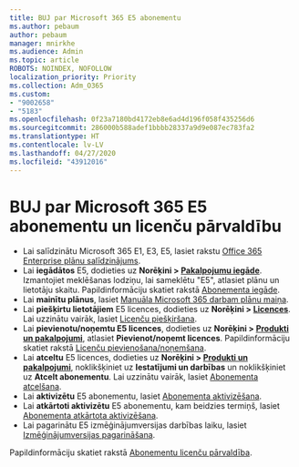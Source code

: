 ```yaml
---
title: BUJ par Microsoft 365 E5 abonementu
ms.author: pebaum
author: pebaum
manager: mnirkhe
ms.audience: Admin
ms.topic: article
ROBOTS: NOINDEX, NOFOLLOW
localization_priority: Priority
ms.collection: Adm_O365
ms.custom:
- "9002658"
- "5183"
ms.openlocfilehash: 0f23a7180bd4172eb8e6ad4d196f058f435256d6
ms.sourcegitcommit: 286000b588adef1bbbb28337a9d9e087ec783fa2
ms.translationtype: HT
ms.contentlocale: lv-LV
ms.lasthandoff: 04/27/2020
ms.locfileid: "43912016"
---
```

# <a name="microsoft-365-e5-subscription-and-license-management-faq"></a>BUJ par Microsoft 365 E5 abonementu un licenču pārvaldību

- Lai salīdzinātu Microsoft 365 E1, E3, E5, lasiet rakstu [Office 365 Enterprise plānu salīdzinājums](https://www.microsoft.com/microsoft-365/business/compare-more-office-365-for-business-plans).
- Lai **iegādātos** E5, dodieties uz **Norēķini > [Pakalpojumu iegāde](https://go.microsoft.com/fwlink/p/?linkid=868433)**. Izmantojiet meklēšanas lodziņu, lai sameklētu "E5", atlasiet plānu un lietotāju skaitu. Papildinformāciju skatiet rakstā [Abonementa iegāde](https://docs.microsoft.com/microsoft-365/commerce/buy-another-subscription?view=o365-worldwide).
- Lai **mainītu plānus**, lasiet [Manuāla Microsoft 365 darbam plānu maiņa](https://docs.microsoft.com/microsoft-365/commerce/subscriptions/switch-plans-manually?view=o365-worldwide).
- Lai **piešķirtu lietotājiem** E5 licences, dodieties uz **Norēķini > [Licences](https://go.microsoft.com/fwlink/p/?linkid=842264)**. Lai uzzinātu vairāk, lasiet [Licenču piešķiršana](https://docs.microsoft.com/microsoft-365/admin/manage/assign-licenses-to-users?view=o365-worldwide).
- Lai **pievienotu/noņemtu E5 licences**, dodieties uz **Norēķini > [Produkti un pakalpojumi](https://go.microsoft.com/fwlink/p/?linkid=842054)**, atlasiet **Pievienot/noņemt licences**. Papildinformāciju skatiet rakstā [Licenču pievienošana/noņemšana](https://docs.microsoft.com/microsoft-365/commerce/licenses/buy-licenses?view=o365-worldwide#add-or-remove-licenses-for-your-business-subscription). 
- Lai **atceltu** E5 licences, dodieties uz **Norēķini > [Produkti un pakalpojumi](https://go.microsoft.com/fwlink/p/?linkid=842054)**, noklikšķiniet uz **Iestatījumi un darbības** un noklikšķiniet uz **Atcelt abonementu**. Lai uzzinātu vairāk, lasiet [Abonementa atcelšana](https://docs.microsoft.com/office365/admin/subscriptions-and-billing/cancel-your-subscription).
- Lai **aktivizētu** E5 abonementu, lasiet [Abonementa aktivizēšana](https://docs.microsoft.com/alchemyinsights/activate-your-office-365-subscription).
- Lai **atkārtoti aktivizētu** E5 abonementu, kam beidzies termiņš, lasiet [Abonementa atkārtota aktivizēšana](https://docs.microsoft.com/alchemyinsights/reactivate-your-subscription).
- Lai pagarinātu E5 izmēģinājumversijas darbības laiku, lasiet [Izmēģinājumversijas pagarināšana](https://docs.microsoft.com/alchemyinsights/extend-your-trial-for-office-365-for-business).

Papildinformāciju skatiet rakstā [Abonementu licenču pārvaldība](https://docs.microsoft.com/microsoft-365/commerce/licenses/buy-licenses?view=o365-worldwide#add-or-remove-licenses-for-your-business-subscription).

